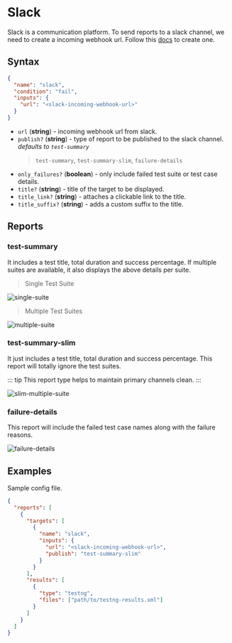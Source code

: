 # Slack

Slack is a communication platform. To send reports to a slack channel, we need to create a incoming webhook url. Follow this [docs](https://api.slack.com/messaging/webhooks) to create one.

## Syntax

```json
{
  "name": "slack",
  "condition": "fail",
  "inputs": {
    "url": "<slack-incoming-webhook-url>"
  }
}
```

- `url` (**string**) - incoming webhook url from slack.
- `publish?` (**string**) - type of report to be published to the slack channel. *defaults to `test-summary`*
  > `test-summary`, `test-summary-slim`, `failure-details`
- `only_failures?` (**boolean**) - only include failed test suite or test case details.
- `title?` (**string**) - title of the target to be displayed.
- `title_link?` (**string**) - attaches a clickable link to the title.
- `title_suffix?` (**string**) - adds a custom suffix to the title.

## Reports

### test-summary

It includes a test title, total duration and success percentage. If multiple suites are available, it also displays the above details per suite.

> Single Test Suite

![single-suite](../assets/images/slack/slack-test-summary-single-suite.png)

> Multiple Test Suites

![multiple-suite](../assets/images/slack/slack-test-summary-multiple-suites.png)

### test-summary-slim

It just includes a test title, total duration and success percentage. This report will totally ignore the test suites.

::: tip
This report type helps to maintain primary channels clean.
:::

![slim-multiple-suite](../assets/images/slack/slack-test-summary-slim.png)

### failure-details

This report will include the failed test case names along with the failure reasons.

![failure-details](../assets/images/slack/slack-failure-details.png)

## Examples

Sample config file.

```json {5-11}
{
  "reports": [
    {
      "targets": [
        {
          "name": "slack",
          "inputs": {
            "url": "<slack-incoming-webhook-url>",
            "publish": "test-summary-slim"
          }
        }
      ],
      "results": [
        {
          "type": "testng",
          "files": ["path/to/testng-results.xml"]
        }
      ]
    }
  ]
}
```